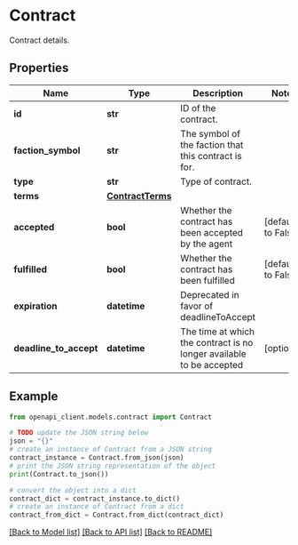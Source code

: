 # Contract

Contract details.

## Properties

Name | Type | Description | Notes
------------ | ------------- | ------------- | -------------
**id** | **str** | ID of the contract. | 
**faction_symbol** | **str** | The symbol of the faction that this contract is for. | 
**type** | **str** | Type of contract. | 
**terms** | [**ContractTerms**](ContractTerms.md) |  | 
**accepted** | **bool** | Whether the contract has been accepted by the agent | [default to False]
**fulfilled** | **bool** | Whether the contract has been fulfilled | [default to False]
**expiration** | **datetime** | Deprecated in favor of deadlineToAccept | 
**deadline_to_accept** | **datetime** | The time at which the contract is no longer available to be accepted | [optional] 

## Example

```python
from openapi_client.models.contract import Contract

# TODO update the JSON string below
json = "{}"
# create an instance of Contract from a JSON string
contract_instance = Contract.from_json(json)
# print the JSON string representation of the object
print(Contract.to_json())

# convert the object into a dict
contract_dict = contract_instance.to_dict()
# create an instance of Contract from a dict
contract_from_dict = Contract.from_dict(contract_dict)
```
[[Back to Model list]](../README.md#documentation-for-models) [[Back to API list]](../README.md#documentation-for-api-endpoints) [[Back to README]](../README.md)


